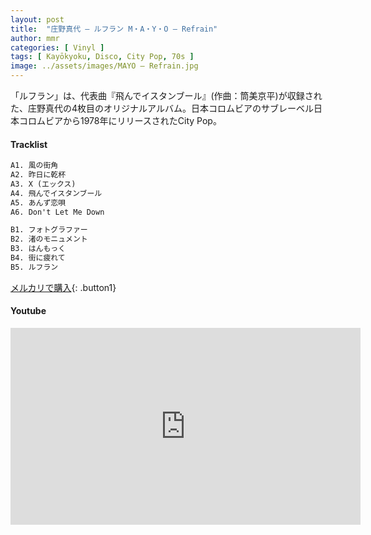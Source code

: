 ```yaml
---
layout: post
title:  "庄野真代 – ルフラン M・A・Y・O – Refrain"
author: mmr
categories: [ Vinyl ]
tags: [ Kayōkyoku, Disco, City Pop, 70s ]
image: ../assets/images/MAYO – Refrain.jpg
---
```


「ルフラン」は、代表曲『飛んでイスタンブール』(作曲：筒美京平)が収録された、庄野真代の4枚目のオリジナルアルバム。日本コロムビアのサブレーベル日本コロムビアから1978年にリリースされたCity Pop。

#### Tracklist
```md
A1. 風の街角
A2. 昨日に乾杯
A3. X (エックス)
A4. 飛んでイスタンブール
A5. あんず恋唄
A6. Don't Let Me Down

B1. フォトグラファー
B2. 渚のモニュメント
B3. はんもっく
B4. 街に疲れて
B5. ルフラン
```

[メルカリで購入](https://jp.mercari.com/item/m38492680657?afid=6142608987){: .button1}

#### Youtube
<iframe width="560" height="315" src="https://www.youtube.com/embed/GDTniYWJk1U?si=akjdin9ocwSk9GeP" title="YouTube video player" frameborder="0" allow="accelerometer; autoplay; clipboard-write; encrypted-media; gyroscope; picture-in-picture; web-share" referrerpolicy="strict-origin-when-cross-origin" allowfullscreen></iframe>
